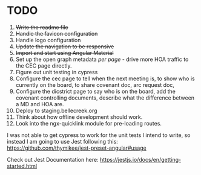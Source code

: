 # TODO

1. ~~Write the readme file~~
1. ~~Handle the favicon configuration~~
1. Handle logo configuration
1. ~~Update the navigation to be responsive~~
1. ~~Import and start using Angular Material~~
1. Set up the open graph metadata *per page* - drive more HOA traffic to the CEC page directly.
1. Figure out unit testing in cypress
1. Configure the cec page to tell when the next meeting is, to show who is currently on the board, to share covenant doc, arc request doc, 
1. Configure the dicstrict page to say who is on the board, add the covenant controlling documents, describe what the difference between a MD and HOA are.
1. Deploy to staging.bellecreek.org
1. Think about how offline development should work.
1. Look into the ngx-quicklink module for pre-loading routes.

I was not able to get cypress to work for the unit tests I intend to write, so instead I am going to use Jest following this: https://github.com/thymikee/jest-preset-angular#usage

Check out Jest Documentation here: https://jestjs.io/docs/en/getting-started.html

